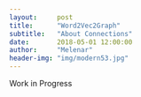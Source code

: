 ```yaml
---
layout:     post
title:      "Word2Vec2Graph"
subtitle:   "About Connections"
date:       2018-05-01 12:00:00
author:     "Melenar"
header-img: "img/modern53.jpg"
---
```




<p>Work in Progress</p>

